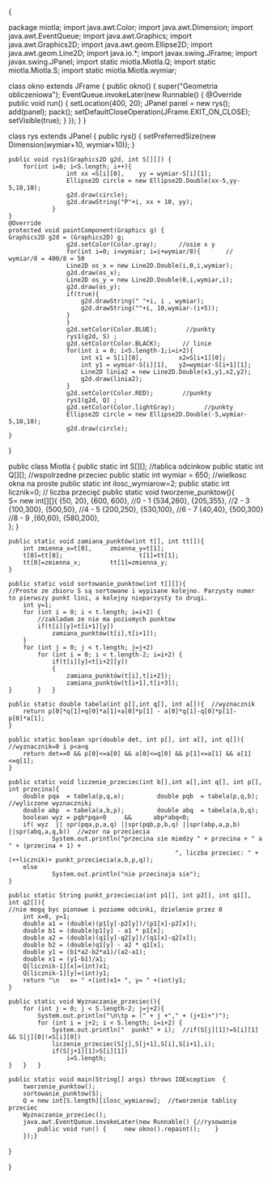 {


package miotla;
import java.awt.Color;
import java.awt.Dimension;
import java.awt.EventQueue;
import java.awt.Graphics;
import java.awt.Graphics2D;
import java.awt.geom.Ellipse2D;
import java.awt.geom.Line2D;
import java.io.*;
import javax.swing.JFrame;
import javax.swing.JPanel;
import static miotla.Miotla.Q;
import static miotla.Miotla.S;
import static miotla.Miotla.wymiar;

class okno extends JFrame {
	public okno() {
		super("Geometria obliczeniowa");
                        EventQueue.invokeLater(new Runnable() {
                        @Override
                        public void run() {
                            setLocation(400, 20);
                            JPanel panel = new rys();
                            add(panel);
                            pack();
                            setDefaultCloseOperation(JFrame.EXIT_ON_CLOSE);
                            setVisible(true);
} }); } }

class rys extends JPanel {
    public rys() {
            setPreferredSize(new Dimension(wymiar+10, wymiar+10));
    }
    
    public void rys1(Graphics2D g2d, int S[][]) {
        for(int i=0; i<S.length; i++){
                    int xx =S[i][0],    yy = wymiar-S[i][1];
                    Ellipse2D circle = new Ellipse2D.Double(xx-5,yy-5,10,10);
                    g2d.draw(circle);
                    g2d.drawString("P"+i, xx + 10, yy);
                }
    }
    @Override
    protected void paintComponent(Graphics g) {
	Graphics2D g2d = (Graphics2D) g;
                    g2d.setColor(Color.gray);      //osie x y
                    for(int i=0; i<wymiar; i=i+wymiar/8){       // wymiar/8 = 400/8 = 50
                    Line2D os_x = new Line2D.Double(i,0,i,wymiar);
                    g2d.draw(os_x);
                    Line2D os_y = new Line2D.Double(0,i,wymiar,i);
                    g2d.draw(os_y);
                    if(true){
                        g2d.drawString(" "+i, i , wymiar);
                        g2d.drawString(""+i, 10,wymiar-(i+5));
                    }
                    }
                    g2d.setColor(Color.BLUE);        //punkty 
                    rys1(g2d, S) ;
                    g2d.setColor(Color.BLACK);      // linie
                    for(int i = 0; i<S.length-1;i=i+2){
                        int x1 = S[i][0],          x2=S[i+1][0];
                        int y1 = wymiar-S[i][1],   y2=wymiar-S[i+1][1];
                        Line2D linia2 = new Line2D.Double(x1,y1,x2,y2);
                        g2d.draw(linia2);
                    }
                    g2d.setColor(Color.RED);        //punkty 
                    rys1(g2d, Q) ;
                    g2d.setColor(Color.lightGray);        //punkty 
                    Ellipse2D circle = new Ellipse2D.Double(-5,wymiar-5,10,10);
                    g2d.draw(circle);
    }
}

public class Miotla {
    public static int S[][];    //tablica odcinkow
    public static int Q[][];    //wspolrzedne przeciec
    public static int wymiar = 650; //wielkosc okna na proste
    public static int ilosc_wymiarow=2;
    public static int licznik=0;    // liczba przecięć
    public static void tworzenie_punktow(){  
        S= new int[][]{ {50, 20},         {600, 600},     //0 - 1
                                    {534,260},      {205,355},      //2 - 3
                                    {100,300},      {500,50},      //4 - 5
                                    {200,250},       {530,100},      //6 - 7
                                    {40,40},            {500,300}         //8 - 9 
                                   ,{60,60},            {580,200},  
                                    };
    }
    
    public static void zamiana_punktów(int t[], int tt[]){
        int zmienna_x=t[0],     zmienna_y=t[1];
        t[0]=tt[0];                     t[1]=tt[1];
        tt[0]=zmienna_x;        tt[1]=zmienna_y;
    }
    
    public static void sortowanie_punktow(int t[][]){
    //Proste ze zbioru S są sortowane i wypisane kolejno. Parzysty numer to pierwszy punkt lini, a kolejny nieparzysty to drugi.
        int y=1;
        for (int i = 0; i < t.length; i=i+2) {
            //zakladam ze nie ma poziomych punktow
            if(t[i][y]<t[i+1][y])
                zamiana_punktów(t[i],t[i+1]);
        }
        for (int j = 0; j < t.length; j=j+2)
            for (int i = 0; i < t.length-2; i=i+2) {
                if(t[i][y]<t[i+2][y])
                {
                    zamiana_punktów(t[i],t[i+2]);
                    zamiana_punktów(t[i+1],t[i+3]);
    }       }   }
    
    public static double tabela(int p[],int q[], int a[]){  //wyznacznik
        return p[0]*q[1]+q[0]*a[1]+a[0]*p[1] - a[0]*q[1]-q[0]*p[1]-p[0]*a[1];
    }
    
    public static boolean spr(double det, int p[], int a[], int q[]){   //wyznacznik=0 i p<a<q
        return det==0 && p[0]<=a[0] && a[0]<=q[0] && p[1]<=a[1] && a[1]<=q[1];
    }
    
    public static void liczenie_przeciec(int b[],int a[],int q[], int p[], int przecina){
        double pqa  = tabela(p,q,a);         double pqb  = tabela(p,q,b);   //wyliczone wyznaczniki
        double abp  = tabela(a,b,p);         double abq  = tabela(a,b,q);
        boolean wyz = pqb*pqa<0     &&      abp*abq<0;
        if( wyz  || spr(pqa,p,a,q) ||spr(pqb,p,b,q) ||spr(abp,a,p,b) ||spr(abq,a,q,b))  //wzor na przeciecia
                System.out.println("przecina sie miedzy " + przecina + " a " + (przecina + 1) +
                                                  ", liczba przeciec: " + (++licznik)+ punkt_przeciecia(a,b,p,q));
        else
                System.out.println("nie przecinaja sie");
    }
    
    public static String punkt_przeciecia(int p1[], int p2[], int q1[], int q2[]){
    //nie mogą byc pionowe i poziome odcinki, dzielenie przez 0
        int x=0, y=1;
        double a1 = (double)(p1[y]-p2[y])/(p1[x]-p2[x]);
        double b1 = (double)p1[y] - a1 * p1[x];
        double a2 = (double)(q1[y]-q2[y])/(q1[x]-q2[x]);
        double b2 = (double)q1[y] - a2 * q1[x];
        double y1 = (b1*a2-b2*a1)/(a2-a1);
        double x1 = (y1-b1)/a1;
        Q[licznik-1][x]=(int)x1;
        Q[licznik-1][y]=(int)y1;
        return "\n   x= " +(int)x1+ ", y= " +(int)y1;
    }
    
    public static void Wyznaczanie_przeciec(){
        for (int j = 0; j < S.length-2; j=j+2){
            System.out.println("\n\tp = (" + j +"," + (j+1)+")");
            for (int i = j+2; i < S.length; i=i+2) {
                System.out.println("  punkt" + i);  //if(S[j][1]!=S[i][1] && S[j][0]!=S[i][0])
                liczenie_przeciec(S[j],S[j+1],S[i],S[i+1],i);
                if(S[j+1][1]>S[i][1])
                    i=S.length;
    }   }   }
    
    public static void main(String[] args) throws IOException  {
        tworzenie_punktow();
        sortowanie_punktow(S);
        Q = new int[S.length][ilosc_wymiarow];  //tworzenie tablicy przeciec
        Wyznaczanie_przeciec();
        java.awt.EventQueue.invokeLater(new Runnable() {//rysowanie
            public void run() {     new okno().repaint();    }
        });}
}


}
